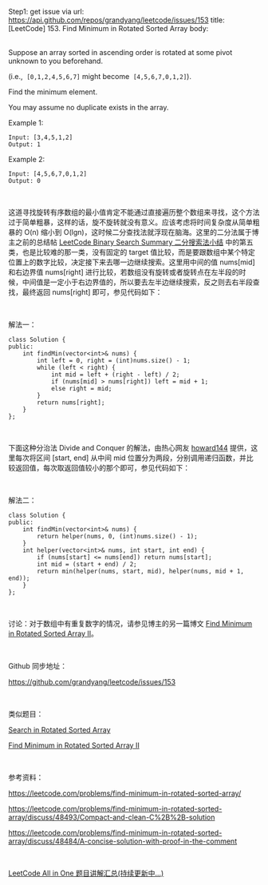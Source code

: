 Step1: get issue via url: https://api.github.com/repos/grandyang/leetcode/issues/153 
 title:[LeetCode] 153. Find Minimum in Rotated Sorted Array 
 body:  
  

Suppose an array sorted in ascending order is rotated at some pivot unknown to you beforehand.

(i.e.,  `[0,1,2,4,5,6,7]` might become  `[4,5,6,7,0,1,2]`).

Find the minimum element.

You may assume no duplicate exists in the array.

Example 1:
    
    
    Input: [3,4,5,1,2] 
    Output: 1
    

Example 2:
    
    
    Input: [4,5,6,7,0,1,2]
    Output: 0

 

这道寻找旋转有序数组的最小值肯定不能通过直接遍历整个数组来寻找，这个方法过于简单粗暴，这样的话，旋不旋转就没有意义。应该考虑将时间复杂度从简单粗暴的 O(n) 缩小到 O(lgn)，这时候二分查找法就浮现在脑海。这里的二分法属于博主之前的总结帖 [LeetCode Binary Search Summary 二分搜索法小结](http://www.cnblogs.com/grandyang/p/6854825.html) 中的第五类，也是比较难的那一类，没有固定的 target 值比较，而是要跟数组中某个特定位置上的数字比较，决定接下来去哪一边继续搜索。这里用中间的值 nums[mid] 和右边界值 nums[right] 进行比较，若数组没有旋转或者旋转点在左半段的时候，中间值是一定小于右边界值的，所以要去左半边继续搜索，反之则去右半段查找，最终返回 nums[right] 即可，参见代码如下：

 

解法一：
    
    
    class Solution {
    public:
        int findMin(vector<int>& nums) {
            int left = 0, right = (int)nums.size() - 1;
            while (left < right) {
                int mid = left + (right - left) / 2;
                if (nums[mid] > nums[right]) left = mid + 1;
                else right = mid;
            }
            return nums[right];
        }
    };

 

下面这种分治法 Divide and Conquer 的解法，由热心网友 [howard144](https://www.cnblogs.com/grandyang/p/4032934.html#4313399) 提供，这里每次将区间 [start, end] 从中间 mid 位置分为两段，分别调用递归函数，并比较返回值，每次取返回值较小的那个即可，参见代码如下：

 

解法二：
    
    
    class Solution {
    public:
        int findMin(vector<int>& nums) {
            return helper(nums, 0, (int)nums.size() - 1);
        }
        int helper(vector<int>& nums, int start, int end) {
            if (nums[start] <= nums[end]) return nums[start];
            int mid = (start + end) / 2;
            return min(helper(nums, start, mid), helper(nums, mid + 1, end));
        }
    };

 

讨论：对于数组中有重复数字的情况，请参见博主的另一篇博文 [Find Minimum in Rotated Sorted Array II](http://www.cnblogs.com/grandyang/p/4040438.html)。

 

Github 同步地址：

<https://github.com/grandyang/leetcode/issues/153>

 

类似题目：

[Search in Rotated Sorted Array](http://www.cnblogs.com/grandyang/p/4325648.html)

[Find Minimum in Rotated Sorted Array II](http://www.cnblogs.com/grandyang/p/4040438.html)

 

参考资料：

<https://leetcode.com/problems/find-minimum-in-rotated-sorted-array/>

<https://leetcode.com/problems/find-minimum-in-rotated-sorted-array/discuss/48493/Compact-and-clean-C%2B%2B-solution>

<https://leetcode.com/problems/find-minimum-in-rotated-sorted-array/discuss/48484/A-concise-solution-with-proof-in-the-comment>

 

[LeetCode All in One 题目讲解汇总(持续更新中...)](http://www.cnblogs.com/grandyang/p/4606334.html)
